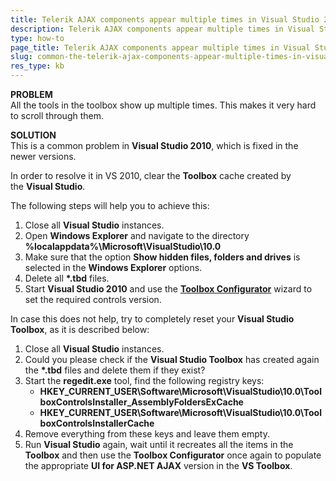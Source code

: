 ```yaml
---
title: Telerik AJAX components appear multiple times in Visual Studio 2010 toolbox
description: Telerik AJAX components appear multiple times in Visual Studio 2010 toolbox. Check it now!
type: how-to
page_title: Telerik AJAX components appear multiple times in Visual Studio 2010 toolbox
slug: common-the-telerik-ajax-components-appear-multiple-times-in-visual-studio-2010-toolbox
res_type: kb
---
```


**PROBLEM**  
 All the tools in the toolbox show up multiple times. This makes it very hard to scroll through them.  
  
  
**SOLUTION**  
 This is a common problem in **Visual Studio 2010**, which is fixed in the newer versions.   
  
 In order to resolve it in VS 2010, clear the **Toolbox** cache created by the **Visual Studio**.  
  
 The following steps will help you to achieve this: 
1. Close all **Visual Studio** instances.
2. Open **Windows Explorer** and navigate to the directory **%localappdata%\Microsoft\VisualStudio\10.0**
3. Make sure that the option **Show hidden files, folders and drives** is selected in the **Windows Explorer** options.
4. Delete all **\*.tbd** files.
5. Start **Visual Studio 2010** and use the [**Toolbox Configurator**](http://www.telerik.com/help/winforms/installation-deployment-and-distribution-vsx-toolbox-configurator.html) wizard to set the required controls version.

  
 In case this does not help, try to completely reset your **Visual Studio Toolbox**, as it is described below:
1. Close all **Visual Studio** instances.
2. Could you please check if the **Visual Studio Toolbox** has created again the **\*.tbd** files and delete them if they exist?
3. Start the **regedit.exe** tool, find the following registry keys:
    - **HKEY\_CURRENT\_USER\Software\Microsoft\VisualStudio\10.0\ToolboxControlsInstaller\_AssemblyFoldersExCache**
    - **HKEY\_CURRENT\_USER\Software\Microsoft\VisualStudio\10.0\ToolboxControlsInstallerCache**
4. Remove everything from these keys and leave them empty.
5. Run **Visual Studio** again, wait until it recreates all the items in the **Toolbox** and then use the **Toolbox Configurator** once again to populate the appropriate **UI for ASP.NET AJAX** version in the **VS Toolbox**.



